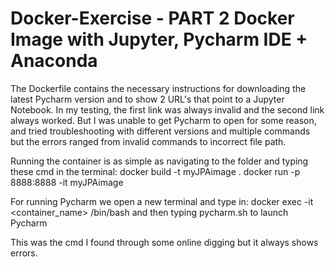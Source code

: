 # Docker-Exercise - PART 2 Docker Image with Jupyter, Pycharm IDE + Anaconda

The Dockerfile contains the necessary instructions for downloading the latest Pycharm version and to show 2 URL's that point to a Jupyter Notebook. In my testing, the first link was always invalid and the second link always worked. But I was unable to get Pycharm to open for some reason, and tried troubleshooting with different versions and multiple commands but the errors ranged from invalid commands to incorrect file path.

Running the container is as simple as navigating to the folder and typing these cmd in the terminal:
docker build -t myJPAimage .
docker run -p 8888:8888 -it myJPAimage

For running Pycharm we open a new terminal and type in:
docker exec -it <container_name> /bin/bash and then typing pycharm.sh to launch Pycharm

This was the cmd I found through some online digging but it always shows errors.
